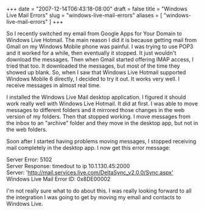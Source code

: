 +++
date = "2007-12-14T06:43:18-08:00"
draft = false
title = "Windows Live Mail Errors"
slug = "windows-live-mail-errors"
aliases = [
	"windows-live-mail-errors"
]
+++
<p>So I recently switched my email from Google Apps for Your Domain to Windows Live Hotmail. The main reason I did it is because getting mail from Gmail on my Windows Mobile phone was painful. I was trying to use POP3 and it worked for a while, then eventually it stopped. It just wouldn't download the messages. Then when Gmail started offering IMAP access, I tried that too. It downloaded the messages, but most of the time they showed up blank. So, when I saw that Windows Live Hotmail supported Windows Mobile 6 directly, I decided to try it out. It works very well. I receive messages in almost real time.</p>  <p>I installed the Windows Live Mail desktop application. I figured it should work really well with Windows Live Hotmail. It did at first. I was able to move messages to different folders and it mirrored those changes in the web version of my folders. Then that stopped working. I move messages from the inbox to an &quot;archive&quot; folder and they move in the desktop app, but not in the web folders.</p>  <p>Soon after I started having problems moving messages, I stopped receiving mail completely in the desktop app. I now get this error message:</p>  <p>Server Error: 5102   <br />Server Response: timedout to ip 10.1.130.45:2000    <br />Server: '<a href="http://mail.services.live.com/DeltaSync_v2.0.0/Sync.aspx'">http://mail.services.live.com/DeltaSync_v2.0.0/Sync.aspx'</a>    <br />Windows Live Mail Error ID: 0x8DE00002</p>  <p>I'm not really sure what to do about this. I was really looking forward to all the integration I was going to get by moving my email and contacts to Windows Live.</p>